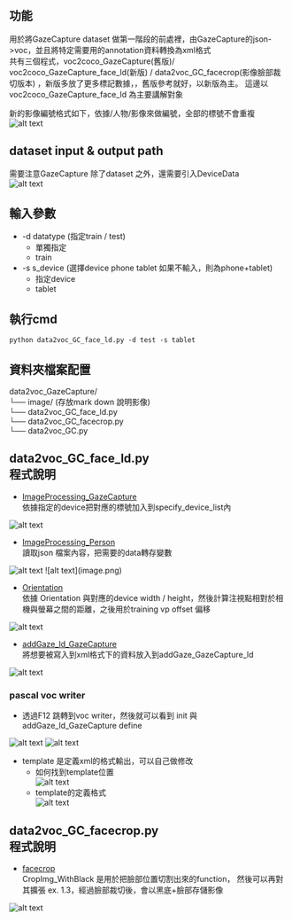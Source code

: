 功能
---
用於將GazeCapture dataset 做第一階段的前處裡，由GazeCapture的json->voc，並且將特定需要用的annotation資料轉換為xml格式  
共有三個程式，voc2coco_GazeCapture(舊版)/ voc2coco_GazeCapture_face_ld(新版) / data2voc_GC_facecrop(影像臉部裁切版本) ，新版多放了更多標記數據，，舊版參考就好，以新版為主。  這邊以voc2coco_GazeCapture_face_ld 為主要講解對象




新的影像編號格式如下，依據/人物/影像來做編號，全部的標號不會重複  
<img src="images/image.png" alt="alt text"/>
<!-- <img src="images/image.png" alt="alt text" width="1000"/> -->


dataset input & output path
---
需要注意GazeCapture 除了dataset 之外，還需要引入DeviceData  
<img src="images/image_path.png" alt="alt text" />




輸入參數
---
- -d datatype (指定train / test) 
  - 單獨指定
  - train 
- -s s_device (選擇device  phone tablet 如果不輸入，則為phone+tablet) 
  - 指定device
  - tablet



執行cmd
---
```
python data2voc_GC_face_ld.py -d test -s tablet
```


資料夾檔案配置
---
data2voc_GazeCapture/  
└── image/ (存放mark down 說明影像)  
└── data2voc_GC_face_ld.py  
└── data2voc_GC_facecrop.py   
└── data2voc_GC.py   





data2voc_GC_face_ld.py   
程式說明    
---
- [ImageProcessing_GazeCapture](data2voc_GC_face_ld.py#L131)  
依據指定的device把對應的標號加入到specify_device_list內  
<img src="images/specify_device_list.png" alt="alt text" />  

- [ImageProcessing_Person](data2voc_GC_face_ld.py#L198)  
讀取json 檔案內容，把需要的data轉存變數  
<img src="images/read_json.png" alt="alt text" />  
![alt text](image.png)

- [Orientation](data2voc_GC_face_ld.py#L310)  
依據 Orientation 與對應的device width / height，然後計算注視點相對於相機與螢幕之間的距離，之後用於training vp offset 偏移
<img src="images/Orientation.png" alt="alt text" />  


- [addGaze_ld_GazeCapture](data2voc_GC_face_ld.py#L362)  
將想要被寫入到xml格式下的資料放入到addGaze_GazeCapture_ld   
<img src="images/addGaze_GazeCapture_ld.png" alt="alt text" />  


###  pascal voc writer  
- 透過F12 跳轉到voc writer，然後就可以看到 init 與 addGaze_ld_GazeCapture define
<img src="images/voc_writer_jump.png" alt="alt text" />   
<img src="images/voc_writer_1.png" alt="alt text" />  


- template 是定義xml的格式輸出，可以自己做修改  
  - 如何找到template位置  
    <img src="images/voc_writer_template_path.png" alt="alt text" />  
  - template的定義格式  
    <img src="images/voc_writer_template.png" alt="alt text" />  



data2voc_GC_facecrop.py   
程式說明    
---
- [facecrop](data2voc_GC_facecrop.py#L362)  
CropImg_WithBlack 是用於把臉部位置切割出來的function， 然後可以再對其擴張 ex. 1.3，經過臉部裁切後，會以黑底+臉部存儲影像
<img src="images/facecrop.png" alt="alt text" />  
